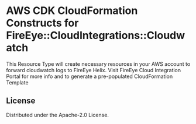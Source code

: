 # AWS CDK CloudFormation Constructs for FireEye::CloudIntegrations::Cloudwatch

This Resource Type will create necessary resources in your AWS account to forward cloudwatch logs to FireEye Helix. Visit FireEye Cloud Integration Portal for more info and to generate a pre-populated CloudFormation Template

## License

Distributed under the Apache-2.0 License.
